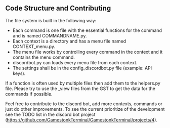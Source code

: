 ## Code Structure and Contributing
The file system is built in the following way:
- Each command is one file with the essential functions for the command and is named COMMANDNAME.py.
- Each context is a directory and has a menu file named CONTEXT_menu.py.
- The menu file works by controlling every command in the context and it contains the menu command.
- discordbot.py can loads every menu file from each context.
- The settings shall be in the config_discordbot.py file (example: API keys).

If a function is often used by multiple files then add them to the helpers.py file. Please try to use the _view files
from the GST to get the data for the commands if possible.

Feel free to contribute to the discord bot, add more contexts, commands or just do other improvements. To see the
current prioritize of the development see the TODO list in the discord bot project
(https://github.com/GamestonkTerminal/GamestonkTerminal/projects/4).